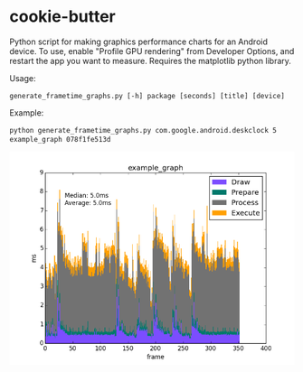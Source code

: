 # cookie-butter

Python script for making graphics performance charts for an Android device. To use, enable "Profile GPU rendering" from Developer Options, and restart the app you want to measure. Requires the matplotlib python library. 

Usage: 

    generate_frametime_graphs.py [-h] package [seconds] [title] [device]

Example: 
    
    python generate_frametime_graphs.py com.google.android.deskclock 5 example_graph 078f1fe513d

![Example Graph](example_graph.png "Example Graph")

